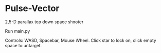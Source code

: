 # Pulse-Vector
2,5-D parallax top down space shooter


Run main.py

Controls: WASD, Spacebar, Mouse Wheel.
Click star to lock on, click empty space to untarget.
